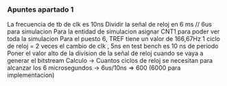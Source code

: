 ### Apuntes apartado 1

La frecuencia de tb de clk es 10ns
Dividir la señal de reloj en 6 ms // 6us para simulacion
Para la entidad de simulacion asignar CNT1 para poder ver toda la simulacion
Para el puesto 6, TREF tiene un valor de 166,67Hz
1 ciclo de reloj = 2 veces el cambio de clk , 5ns en test bench es 10 ns de periodo
Poner el valor alto de la division de la señal de reloj cuando se vaya a generar el bitstream
Calculo -> Cuantos ciclos de reloj se necesitan para alcanzar los 6 microsegundos -> 6us/10ns => 600 (6000 para implementacion)
